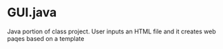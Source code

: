 # GUI.java
Java portion of class project. User inputs an HTML file and it creates web paqes based on a template 
